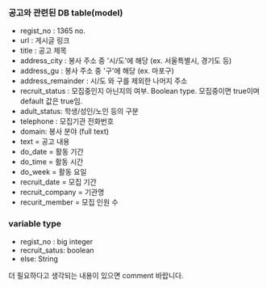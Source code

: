 ### 공고와 관련된 DB table(model)
* regist_no : 1365 no.
* url : 게시글 링크
* title : 공고 제목
* address_city : 봉사 주소 중 '시/도'에 해당 (ex. 서울특별시, 경기도 등)
* address_gu : 봉사 주소 중 '구'에 해당 (ex. 마포구)
* address_remainder : 시/도 와 구를 제외한 나머지 주소
* recruit_status : 모집중인지 아닌지의 여부. Boolean type. 모집중이면 true이며 default 값은 true임.
* adult_status: 학생/성인/노인 등의 구분
* telephone : 모집기관 전화번호
* domain: 봉사 분야 (full text)
* text = 공고 내용
* do_date = 활동 기간
* do_time = 활동 시간
* do_week = 활동 요일
* recruit_date = 모집 기간
* recruit_company = 기관명
* recurit_member = 모집 인원 수

### variable type
 - regist_no : big integer
 - recruit_satus: boolean
 - else: String

더 필요하다고 생각되는 내용이 있으면 comment 바랍니다.
